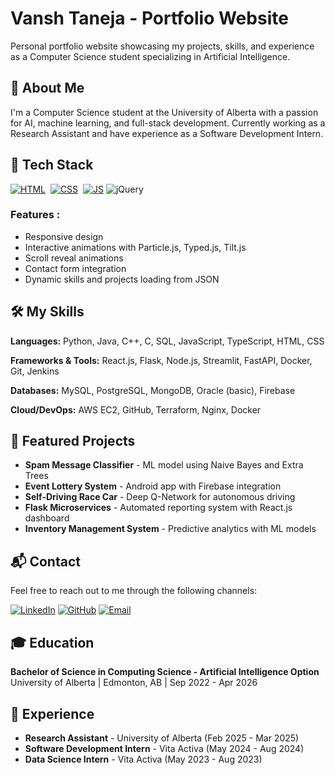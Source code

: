 # Vansh Taneja - Portfolio Website

Personal portfolio website showcasing my projects, skills, and experience as a Computer Science student specializing in Artificial Intelligence.

## 🚀 About Me

I'm a Computer Science student at the University of Alberta with a passion for AI, machine learning, and full-stack development. Currently working as a Research Assistant and have experience as a Software Development Intern.

## 📌 Tech Stack
[![HTML](https://img.shields.io/badge/html5%20-%23E34F26.svg?&style=for-the-badge&logo=html5&logoColor=white)](#)&nbsp;
[![CSS](https://img.shields.io/badge/css3%20-%231572B6.svg?&style=for-the-badge&logo=css3&logoColor=white)](#)&nbsp;
[![JS](https://img.shields.io/badge/javascript%20-%23323330.svg?&style=for-the-badge&logo=javascript&logoColor=%23F7DF1E)](#)
<img alt="jQuery" src="https://img.shields.io/badge/jquery-%230769AD.svg?style=for-the-badge&logo=jquery&logoColor=white"/>

### Features : 
- Responsive design
- Interactive animations with Particle.js, Typed.js, Tilt.js
- Scroll reveal animations
- Contact form integration
- Dynamic skills and projects loading from JSON

## 🛠️ My Skills

**Languages:** Python, Java, C++, C, SQL, JavaScript, TypeScript, HTML, CSS

**Frameworks & Tools:** React.js, Flask, Node.js, Streamlit, FastAPI, Docker, Git, Jenkins

**Databases:** MySQL, PostgreSQL, MongoDB, Oracle (basic), Firebase

**Cloud/DevOps:** AWS EC2, GitHub, Terraform, Nginx, Docker

## 📂 Featured Projects

- **Spam Message Classifier** - ML model using Naive Bayes and Extra Trees
- **Event Lottery System** - Android app with Firebase integration
- **Self-Driving Race Car** - Deep Q-Network for autonomous driving
- **Flask Microservices** - Automated reporting system with React.js dashboard
- **Inventory Management System** - Predictive analytics with ML models

## 📬 Contact

Feel free to reach out to me through the following channels:

[![LinkedIn](https://img.shields.io/badge/LinkedIn-0077B5?style=for-the-badge&logo=linkedin&logoColor=white)](https://linkedin.com/in/vansh-taneja)
[![GitHub](https://img.shields.io/badge/GitHub-100000?style=for-the-badge&logo=github&logoColor=white)](https://github.com/vansh-taneja)
[![Email](https://img.shields.io/badge/Email-D14836?style=for-the-badge&logo=gmail&logoColor=white)](mailto:vtaneja1@ualberta.ca)

## 🎓 Education

**Bachelor of Science in Computing Science - Artificial Intelligence Option**  
University of Alberta | Edmonton, AB | Sep 2022 - Apr 2026

## 💼 Experience

- **Research Assistant** - University of Alberta (Feb 2025 - Mar 2025)
- **Software Development Intern** - Vita Activa (May 2024 - Aug 2024)
- **Data Science Intern** - Vita Activa (May 2023 - Aug 2023)
